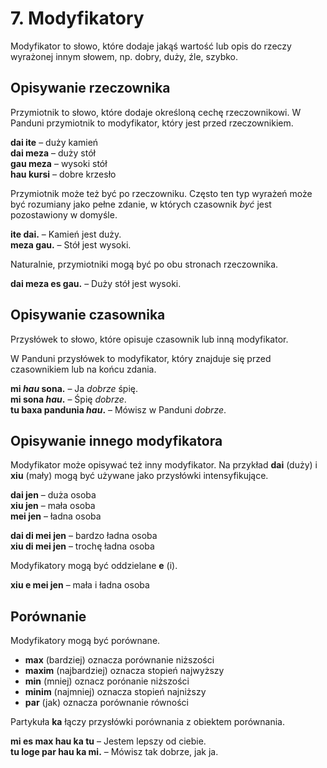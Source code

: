 
# 7. Modyfikatory

Modyfikator to słowo, które dodaje jakąś wartość lub opis do rzeczy wyrażonej innym słowem, np. dobry, duży, źle, szybko.

## Opisywanie rzeczownika

Przymiotnik to słowo, które dodaje określoną cechę rzeczownikowi. W Panduni przymiotnik to modyfikator, który jest przed rzeczownikiem.

**dai ite**
– duży kamień  
**dai meza**
– duży stół  
**gau meza**
– wysoki stół  
**hau kursi**
– dobre krzesło

Przymiotnik może też być po rzeczowniku. Często ten typ wyrażeń może być rozumiany jako pełne zdanie, w których czasownik _być_ jest pozostawiony w domyśle.

**ite dai.**
– Kamień jest duży.  
**meza gau.**
– Stół jest wysoki.

Naturalnie, przymiotniki mogą być po obu stronach rzeczownika.

**dai meza es gau.**
– Duży stół jest wysoki.


## Opisywanie czasownika

Przysłówek to słowo, które opisuje czasownik lub inną modyfikator.

W Panduni przysłówek to modyfikator, który znajduje się przed czasownikiem lub na końcu zdania.

**mi _hau_ sona.**
– Ja _dobrze_ śpię.  
**mi sona _hau_.**
– Śpię _dobrze_.  
**tu baxa pandunia _hau_.**
– Mówisz w Panduni _dobrze_.


## Opisywanie innego modyfikatora

Modyfikator może opisywać też inny modyfikator. Na przykład **dai** (duży) i **xiu** (mały) mogą być używane jako przysłówki intensyfikujące.

**dai jen**
– duża osoba  
**xiu jen**
– mała osoba  
**mei jen**
– ładna osoba

**dai di mei jen**
– bardzo ładna osoba  
**xiu di mei jen**
– trochę ładna osoba

Modyfikatory mogą być oddzielane **e** (i).

**xiu e mei jen**
– mała i ładna osoba


## Porównanie

Modyfikatory mogą być porównane.

- **max**
  (bardziej) oznacza porównanie niższości
- **maxim**
  (najbardziej) oznacza stopień najwyższy
- **min**
  (mniej) oznacz porónanie niższości
- **minim**
  (najmniej) oznacza stopień najniższy
- **par**
  (jak) oznacza porównanie równości

Partykuła **ka** łączy przysłówki porównania z obiektem porównania.

**mi es max hau ka tu**
– Jestem lepszy od ciebie.  
**tu loge par hau ka mi.**
– Mówisz tak dobrze, jak ja.

